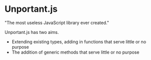 Unportant.js
============

"The most useless JavaScript library ever created."

Unportant.js has two aims.
- Extending existing types, adding in functions that serve little or no purpose
- The addition of generic methods that serve little or no purpose